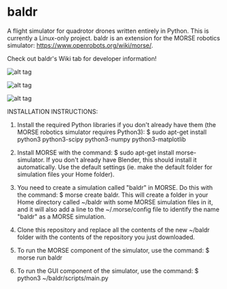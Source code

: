 # baldr
A flight simulator for quadrotor drones written entirely in Python. This is currently a Linux-only project. baldr is an extension for the MORSE robotics simulator: https://www.openrobots.org/wiki/morse/.

Check out baldr's Wiki tab for developer information!

![alt tag](http://i58.tinypic.com/wrki88.jpg)

![alt tag](http://i61.tinypic.com/rr2s00.jpg)

![alt tag](http://s21.postimg.org/6oxlsg3l3/Screenshot_from_2015_06_18_22_00_34.png)

INSTALLATION INSTRUCTIONS:

1. Install the required Python libraries if you don't already have them (the MORSE robotics simulator requires Python3):
	$ sudo apt-get install python3 python3-scipy python3-numpy python3-matplotlib

2. Install MORSE with the command:
	$ sudo apt-get install morse-simulator.
	If you don't already have Blender, this should install it automatically. Use the default settings (ie. make the default folder for simulation files your Home folder).

3. You need to create a simulation called "baldr" in MORSE. Do this with the command:
	$ morse create baldr.
	This will create a folder in your Home directory called ~/baldr with some MORSE simulation files in it, and it will also add a line to the ~/.morse/config file to identify the name "baldr" as a MORSE simulation.

4. Clone this repository and replace all the contents of the new ~/baldr folder with the contents of the repository you just downloaded.

5. To run the MORSE component of the simulator, use the command:
	$ morse run baldr

6. To run the GUI component of the simulator, use the command:
	$ python3 ~/baldr/scripts/main.py
